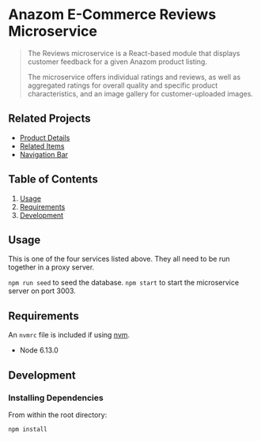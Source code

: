 # Anazom E-Commerce Reviews Microservice

> The Reviews microservice is a React-based module that displays customer feedback for a given Anazom product listing.
> 
> The microservice offers individual ratings and reviews, as well as aggregated ratings for overall quality and specific product characteristics, and an image gallery for customer-uploaded images.

## Related Projects

  - [Product Details](https://github.com/Quesarito/product-service)
  - [Related Items](https://github.com/Quesarito/related-items-service)
  - [Navigation Bar](https://github.com/Accurate-e-Tail/vrtobar-service)

## Table of Contents

1. [Usage](#usage)
1. [Requirements](#requirements)
1. [Development](#development)

## Usage

This is one of the four services listed above. They all need to be run together in a proxy server.

`npm run seed` to seed the database.
`npm start` to start the microservice server on port 3003.

## Requirements

An `nvmrc` file is included if using [nvm](https://github.com/creationix/nvm).

- Node 6.13.0

## Development

### Installing Dependencies

From within the root directory:

```sh
npm install
```

